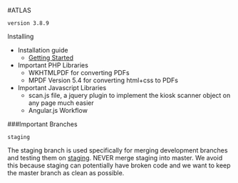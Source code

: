 #ATLAS
```
version 3.8.9
```

Installing

- Installation guide
    - [Getting Started](https://github.com/CTSATLAS/atlas/wiki/Configure-workstation-for-local-ATLAS)
- Important PHP Libraries
    - WKHTMLPDF for converting PDFs
    - MPDF Version 5.4 for converting html+css to PDFs
- Important Javascript Libraries
    - scan.js file, a jquery plugin to implement the kiosk scanner object on any page much easier
    - Angular.js Workflow


###Important Branches


```
staging
```
The staging branch is used specifically for merging development branches and testing them on [staging](http://staging.atlasforworkforce.com.). NEVER merge staging into master. We avoid this because staging can potentially have broken code and we want to keep the master branch as clean as possible.

